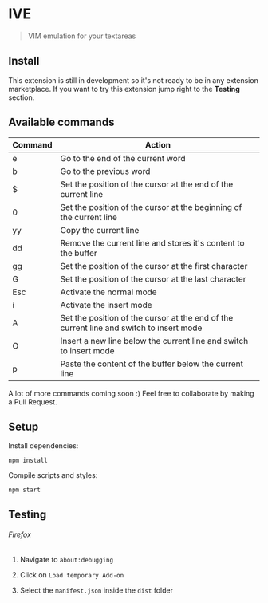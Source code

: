 # IVE

> VIM emulation for your textareas

## Install

This extension is still in development so it's not ready to be in any extension marketplace. If you want to try this extension jump right to the **Testing** section.

## Available commands

| Command | Action                                                       |
| ------- | ------------------------------------------------------------ |
| e       | Go to the end of the current word |
| b       | Go to the previous word |
| $       | Set the position of the cursor at the end of the current line |
| 0       | Set the position of the cursor at the beginning of the current line |
| yy      | Copy the current line |
| dd      | Remove the current line and stores it's content to the buffer |
| gg      | Set the position of the cursor at the first character |
| G       | Set the position of the cursor at the last character |
| Esc     | Activate the normal mode |
| i       | Activate the insert mode |
| A       | Set the position of the cursor at the end of the current line and switch to insert mode |
| O       | Insert a new line below the current line and switch to insert mode |
| p       | Paste the content of the buffer below the current line |

A lot of more commands coming soon :) Feel free to collaborate by making a Pull Request.

## Setup

Install dependencies:

```
npm install
```

Compile scripts and styles:

```
npm start
```

## Testing

###### Firefox

1. Navigate to `about:debugging`

2. Click on `Load temporary Add-on`

3. Select the `manifest.json` inside the `dist` folder
